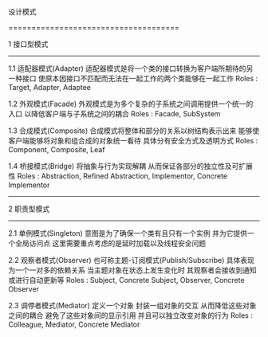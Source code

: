 
设计模式

=====================================

1 接口型模式

-------------------------------------

1.1 适配器模式(Adapter)
    适配器模式是将一个类的接口转换为客户端所期待的另一种接口 使原本因接口不匹配而无法在一起工作的两个类能够在一起工作
    Roles : Target, Adapter, Adaptee

1.2 外观模式(Facade)
    外观模式是为多个复杂的子系统之间调用提供一个统一的入口 以降低客户端与子系统之间的耦合
    Roles : Facade, SubSystem

1.3 合成模式(Composite)
    合成模式将整体和部分的关系以树结构表示出来 能够使客户端能够将对象和组合成的对象统一看待 具体分有安全方式及透明方式
    Roles : Component, Composite, Leaf

1.4 桥接模式(Bridge)
    将抽象与行为实现解耦 从而保证各部分的独立性及可扩展性
    Roles : Abstraction, Refined Abstraction, Implementor, Concrete Implementor

-------------------------------------

2 职责型模式

-------------------------------------

2.1 单例模式(Singleton)
    意图是为了确保一个类有且只有一个实例 并为它提供一个全局访问点 这里需要重点考虑的是延时加载以及线程安全问题

2.2 观察者模式(Observer)
    也可称主题-订阅模式(Publish/Subscribe) 具体表现为一个一对多的依赖关系 当主题对象在状态上发生变化时 其观察者会接收到通知或进行自动更新等
    Roles : Subject, Concrete Subject, Observer, Concrete Observer

2.3 调停者模式(Mediator)
    定义一个对象 封装一组对象的交互 从而降低这些对象之间的耦合 避免了这些对象间的显示引用 并且可以独立改变对象的行为
    Roles : Colleague, Mediator, Concrete Mediator


